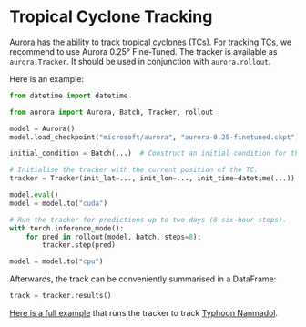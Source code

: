 # Tropical Cyclone Tracking

Aurora has the ability to track tropical cyclones (TCs).
For tracking TCs, we recommend to use Aurora 0.25° Fine-Tuned.
The tracker is available as `aurora.Tracker`.
It should be used in conjunction with `aurora.rollout`.

Here is an example:

```python
from datetime import datetime

from aurora import Aurora, Batch, Tracker, rollout

model = Aurora()
model.load_checkpoint("microsoft/aurora", "aurora-0.25-finetuned.ckpt")

initial_condition = Batch(...)  # Construct an initial condition for the model.

# Initialise the tracker with the current position of the TC.
tracker = Tracker(init_lat=..., init_lon=..., init_time=datetime(...))

model.eval()
model = model.to("cuda")

# Run the tracker for predictions up to two days (8 six-hour steps).
with torch.inference_mode():
    for pred in rollout(model, batch, steps=8):
        tracker.step(pred)

model = model.to("cpu")
```

Afterwards, the track can be conveniently summarised in a DataFrame:

```python
track = tracker.results()
```

[Here is a full example](example_tc_tracking) that runs the tracker to track
[Typhoon Nanmadol](https://en.wikipedia.org/wiki/Typhoon_Nanmadol_(2022)).

